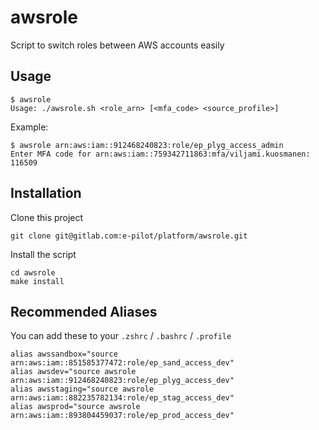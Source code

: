 # awsrole

Script to switch roles between AWS accounts easily

## Usage

```
$ awsrole
Usage: ./awsrole.sh <role_arn> [<mfa_code> <source_profile>]
```

Example:

```
$ awsrole arn:aws:iam::912468240823:role/ep_plyg_access_admin
Enter MFA code for arn:aws:iam::759342711863:mfa/viljami.kuosmanen:
116509
```

## Installation

Clone this project

```
git clone git@gitlab.com:e-pilot/platform/awsrole.git
```

Install the script

```
cd awsrole
make install
```

## Recommended Aliases

You can add these to your `.zshrc` / `.bashrc` / `.profile`

```
alias awssandbox="source arn:aws:iam::851585377472:role/ep_sand_access_dev"
alias awsdev="source awsrole arn:aws:iam::912468240823:role/ep_plyg_access_dev"
alias awsstaging="source awsrole arn:aws:iam::882235782134:role/ep_stag_access_dev"
alias awsprod="source awsrole arn:aws:iam::893804459037:role/ep_prod_access_dev"
```
